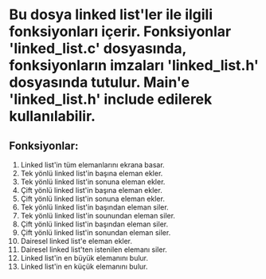 # Bu dosya linked list'ler ile ilgili fonksiyonları içerir. Fonksiyonlar 'linked_list.c' dosyasında, fonksiyonların imzaları 'linked_list.h' dosyasında tutulur. Main'e 'linked_list.h' include edilerek kullanılabilir.

## Fonksiyonlar:

1. Linked list'in tüm elemanlarını ekrana basar.
2. Tek yönlü linked list'in başına eleman ekler.
3. Tek yönlü linked list'in sonuna eleman ekler.
4. Çift yönlü linked list'in başına eleman ekler.
5. Çift yönlü linked list'in sonuna eleman ekler.
6. Tek yönlü linked list'in başından eleman siler.
7. Tek yönlü linked list'in sounundan eleman siler.
8. Çift yönlü linked list'in başından eleman siler.
9. Çift yönlü linked list'in sonundan eleman siler.
10. Dairesel linked list'e eleman ekler.
11. Dairesel linked list'ten istenilen elemanı siler.
12. Linked list'in en büyük elemanını bulur.
13. Linked list'in en küçük elemanını bulur.
